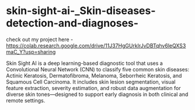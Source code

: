 # skin-sight-ai-_Skin-diseases-detection-and-diagnoses-
check out my project here - https://colab.research.google.com/drive/11J37HgGUrklrJvDBTqhv6leQXS3maC_Y?usp=sharing

Skin Sight AI is a deep learning-based diagnostic tool that uses a Convolutional Neural Network (CNN) to classify five common skin diseases: Actinic Keratosis, Dermatofibroma, Melanoma, Seborrheic Keratosis, and Squamous Cell Carcinoma. It includes skin lesion segmentation, visual feature extraction, severity estimation, and robust data augmentation for diverse skin tones—designed to support early diagnosis in both clinical and remote settings.
